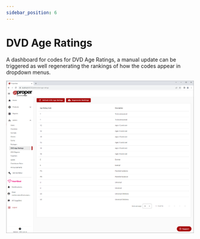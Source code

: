```yaml
---
sidebar_position: 6
---
```


# DVD Age Ratings
A dashboard for codes for DVD Age Ratings, a manual update can be triggered as well regenerating the rankings of how the codes appear in dropdown menus.

![DVD Age Ratings Dashboard](../../../static/img/pages/admin/codes-management/pw_propercodes_dvd_age_ratings_dashboard_page.png)


